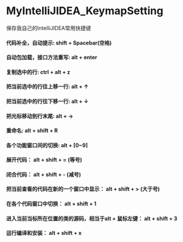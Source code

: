 # MyIntelliJIDEA_KeymapSetting
保存我自己的IntelliJIDEA常用快捷键

#### 代码补全，自动提示: shift + Spacebar(空格)
#### 自动包加载，接口方法重写: alt + enter
#### 复制选中的行: ctrl + alt + z
#### 把当前选中的行往上移一行: alt + ↑
#### 把当前选中的行往下移一行: alt + ↓
#### 把光标移动到行末尾: alt + →
#### 重命名: alt + shift + R
#### 各个功能窗口间的切换: alt + [0~9]
#### 展开代码： alt + shift + = (等号)
#### 闭合代码： alt + shift + - (减号)
#### 把当前查看的代码在新的一个窗口中显示： alt + shift + > (大于号)
#### 在各个代码窗口中切换： alt + shift + 1
#### 进入当前当标所在位置的类的源码，相当于alt + 鼠标左键： alt + shift + 3
#### 运行编译和安装： alt + shift + x


